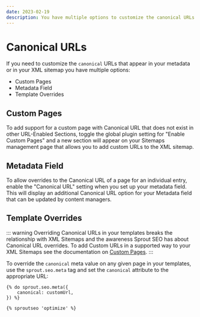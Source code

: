 ```yaml
---
date: 2023-02-19
description: You have multiple options to customize the canonical URLs that appear in your metadata or in your XML sitemaps.
---
```


# Canonical URLs

If you need to customize the `canonical` URLs that appear in your metadata or in your XML sitemap you have multiple options:

- Custom Pages
- Metadata Field
- Template Overrides

## Custom Pages

To add support for a custom page with Canonical URL that does not exist in other URL-Enabled Sections, toggle the global plugin setting for "Enable Custom Pages" and a new section will appear on your Sitemaps management page that allows you to add custom URLs to the XML sitemap.

## Metadata Field

To allow overrides to the Canonical URL of a page for an individual entry, enable the "Canonical URL" setting when you set up your metadata field. This will display an additional Canonical URL option for your Metadata field that can be updated by content managers.

## Template Overrides

::: warning
Overriding Canonical URLs in your templates breaks the relationship with XML Sitemaps and the awareness Sprout SEO has about Canonical URL overrides. To add Custom URLs in a supported way to your XML Sitemaps see the documentation on [Custom Pages](./../sitemaps/sitemaps.md#custom-urls).
:::

To override the `canonical` meta value on any given page in your templates, use the `sprout.seo.meta` tag and set the `canonical` attribute to the appropriate URL:

``` twig
{% do sprout.seo.meta({
    canonical: customUrl,
}) %}

{% sproutseo 'optimize' %}
```
